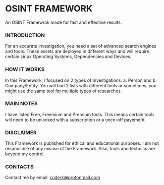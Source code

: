 # OSINT FRAMEWORK
An OSINT Framewrok made for fast and effective results.


### INTRODUCTION
For an accurate investigation, you need a set of advanced search engines and tools. These assets are deployed in different ways and will require certain Linux Operating Systems, Dependencies and Devices.


### HOW IT WORKS
In this Framework, I focused on 2 types of Investigations. a. Person and b. Company/Entity.
You will find 2 lists with different tools or sometimes, you might use the same tool for multiple types of researches.


### MAIN NOTES
I have listed Free, Freemium and Premium tools. This means certain tools will need to be unlocked with a subscription or a once-off payement.


### DISCLAIMER
This Framework is published for ethical and educational purposes. I am not responsible of any misuse of the Framework. Also, tools and technics are beyond my control.


### CONTACTS
Contact me by email: coderk@protonmail.com
